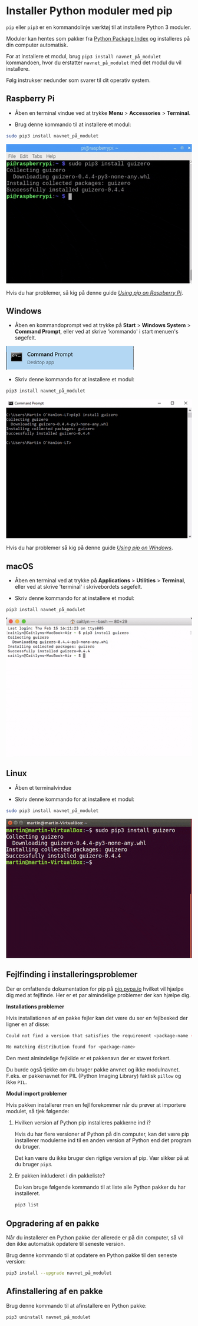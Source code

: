 # Installer Python moduler med pip

`pip` eller `pip3` er en kommandolinje værktøj til at installere Python 3 moduler.

Moduler kan hentes som pakker fra [Python Package Index](https://pypi.python.org/pypi) og installeres på din computer automatisk.

For at installere et modul, brug `pip3 install navnet_på_modulet` kommandoen, hvor du erstatter `navnet_på_modulet` med det modul du vil installere.

Følg instrukser nedunder som svarer til dit operativ system.

## Raspberry Pi

+ Åben en terminal vindue ved at trykke **Menu** > **Accessories** > **Terminal**.

+ Brug denne kommando til at installere et modul:

```bash
sudo pip3 install navnet_på_modulet
```

![pi pip install](images/pi_pip_install.gif)

Hvis du har problemer, så kig på denne guide [_Using pip on Raspberry Pi_](https://projects.raspberrypi.org/en/projects/using-pip-on-raspberry-pi).

## Windows

+ Åben en kommandoprompt ved at trykke på **Start** > **Windows System** > **Command Prompt**, eller ved at skrive 'kommando' i start menuen's søgefelt.

![windows command prompt](images/windows_command_prompt_app.PNG)

+ Skriv denne kommando for at installere et modul:

```bash
pip3 install navnet_på_modulet
```

![windows pip install](images/windows_pip_install.gif)

Hvis du har problemer så kig på denne guide [_Using pip on Windows_](https://projects.raspberrypi.org/en/projects/using-pip-on-windows).

## macOS

+ Åben en terminal ved at trykke på **Applications** > **Utilities** > **Terminal**, eller ved at skrive 'terminal' i skrivebordets søgefelt.

+ Skriv denne kommando for at installere et modul:

```bash
pip3 install navnet_på_modulet
```

![mac pip install](images/mac_pip_install.gif)

## Linux

+ Åben et terminalvindue

+ Skriv denne kommando for at installere et modul:

```bash
sudo pip3 install navnet_på_modulet
```

![linux pip install](images/linux_pip_install.gif)

## Fejlfinding i installeringsproblemer

Der er omfattende dokumentation for pip på [pip.pypa.io](https://pip.pypa.io) hvilket vil hjælpe dig med at fejlfinde. Her er et par almindelige problemer der kan hjælpe dig.

**Installations problemer**

Hvis installationen af en pakke fejler kan det være du ser en fejlbesked der ligner en af disse:

```bash
Could not find a version that satisfies the requirement <package-name (from versions: )>
```

```bash
No matching distribution found for <package-name>
```

Den mest almindelige fejlkilde er et pakkenavn der er stavet forkert.

Du burde også tjekke om du bruger pakke anvnet og ikke modulnavnet. F.eks. er pakkenavnet for PIL (Python Imaging Library) faktisk `pillow` og ikke `PIL`.

**Modul import problemer**

Hvis pakken installerer men en fejl forekommer når du prøver at importere modulet, så tjek følgende:

1. Hvilken version af Python pip installeres pakkerne ind i?

    Hvis du har flere versioner af Python på din computer, kan det være pip installerer modulerne ind til en anden version af Python end det program du bruger.

    Det kan være du ikke bruger den rigtige version af pip. Vær sikker på at du bruger `pip3`.

2. Er pakken inkluderet i din pakkeliste?

    Du kan bruge følgende kommando til at liste alle Python pakker du har installeret.

    ```bash
    pip3 list
    ```

## Opgradering af en pakke

Når du installerer en Python pakke der allerede er på din computer, så vil den ikke automatisk opdatere til seneste version.

Brug denne kommando til at opdatere en Python pakke til den seneste version:

```bash
pip3 install --upgrade navnet_på_modulet
```

## Afinstallering af en pakke

Brug denne kommando til at afinstallere en Python pakke:

```bash
pip3 uninstall navnet_på_modulet
```
